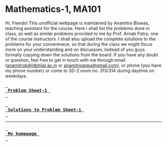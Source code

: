 # Mathematics-1, MA101

Hi, friends! This unofficial webpage is maintained by Anamitro Biswas, teaching assistant for the course. Here I shall list the problems done in class, as well as similar problems provided to me by Prof. Arnab Patra, one of the course instructors. I shall also upload the complete solutions to the problems for your conveninece, so that during the class we might focus more on your understanding and on discussion, instead of you guys formally copying down the solutions from the board. If you have any doubt or question, feel free to get in touch with me through email (anamitrob@iitbhilai.ac.in or anamitroappu@gmail.com), or phone (you have my phone number) or come to SD-2 room no. 313/314 during daytime on weekdays.

[<kbd> <br> **Problem Sheet-1** <br> </kbd>](files/notes/iitbhilai/math1/problem_sheet_1.pdf)

[<kbd> <br> **Solutions to Problem Sheet-1** <br> </kbd>](files/notes/iitbhilai/math1/soln_sheet_1.pdf)

___

[<kbd> <br> **My homepage** <br> </kbd>](https://anamitro.github.io)
